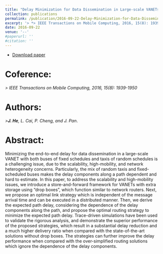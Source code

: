 ```yaml
---
title: "Delay Minimization for Data Dissemination in Large-scale VANETs with Buses and Taxis"
collection: publications
permalink: /publication/2016-09-22-Delay-Minimization-for-Data-Dissemination/
excerpt: '> *> IEEE Transactions on Mobile Computing, 2016, 15(8): 1939-1950*<br>> ***J. He**, L. Cai, P. Cheng, and J. Pan*.'
date: 2016-09-22
venue: '--'
#paperurl: ''
#citation: ''
---
```

 - [Download paper](https://ieeexplore.ieee.org/abstract/document/7273926/)

Coference:
===
*> IEEE Transactions on Mobile Computing, 2016, 15(8): 1939-1950*  

Authors: 
===
*>**J. He**, L. Cai, P. Cheng, and J. Pan*.

Abstract: 
===
Minimizing the end-to-end delay for data dissemination in a large-scale VANET with both buses of fixed schedules and taxis of random schedules is a challenging issue, due to the scalability, high-mobility, and network heterogeneity concerns. Particularly, the mix of random taxis and fixed-scheduled buses makes the delay components along a path dependent and hard to estimate. In this paper, to address the scalability and high-mobility issues, we introduce a store-and-forward framework for VANETs with extra storage using “drop boxes”, which function similar to network routers. Next, we propose an optimal link strategy which is independent of the message arrival time and can be executed in a distributed manner. Then, we derive the expected path delay, considering the dependence of the delay components along the path, and propose the optimal routing strategy to minimize the expected path delay. Trace-driven simulations have been used to validate the rigorous analysis, and demonstrate the superior performance of the proposed strategies, which result in a substantial delay reduction and a much higher delivery ratio when compared with the state-of-the-art solutions without drop boxes. The strategies can further improve the delay performance when compared with the over-simplified routing solutions which ignore the dependence of the delay components.
